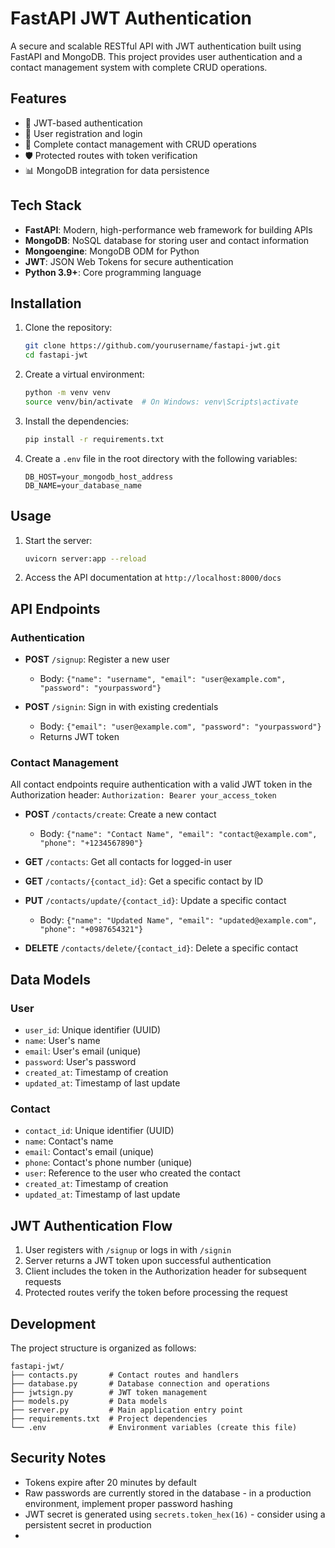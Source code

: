 # FastAPI JWT Authentication

A secure and scalable RESTful API with JWT authentication built using FastAPI and MongoDB. This project provides user authentication and a contact management system with complete CRUD operations.

## Features

- 🔐 JWT-based authentication 
- 👤 User registration and login
- 📝 Complete contact management with CRUD operations
- 🛡️ Protected routes with token verification
- 📊 MongoDB integration for data persistence

## Tech Stack

- **FastAPI**: Modern, high-performance web framework for building APIs
- **MongoDB**: NoSQL database for storing user and contact information
- **Mongoengine**: MongoDB ODM for Python
- **JWT**: JSON Web Tokens for secure authentication
- **Python 3.9+**: Core programming language

## Installation

1. Clone the repository:
   ```bash
   git clone https://github.com/yourusername/fastapi-jwt.git
   cd fastapi-jwt
   ```

2. Create a virtual environment:
   ```bash
   python -m venv venv
   source venv/bin/activate  # On Windows: venv\Scripts\activate
   ```

3. Install the dependencies:
   ```bash
   pip install -r requirements.txt
   ```

4. Create a `.env` file in the root directory with the following variables:
   ```
   DB_HOST=your_mongodb_host_address
   DB_NAME=your_database_name
   ```

## Usage

1. Start the server:
   ```bash
   uvicorn server:app --reload
   ```

2. Access the API documentation at `http://localhost:8000/docs`

## API Endpoints

### Authentication

- **POST** `/signup`: Register a new user
  - Body: `{"name": "username", "email": "user@example.com", "password": "yourpassword"}`

- **POST** `/signin`: Sign in with existing credentials
  - Body: `{"email": "user@example.com", "password": "yourpassword"}`
  - Returns JWT token

### Contact Management

All contact endpoints require authentication with a valid JWT token in the Authorization header:
`Authorization: Bearer your_access_token`

- **POST** `/contacts/create`: Create a new contact
  - Body: `{"name": "Contact Name", "email": "contact@example.com", "phone": "+1234567890"}`

- **GET** `/contacts`: Get all contacts for logged-in user

- **GET** `/contacts/{contact_id}`: Get a specific contact by ID

- **PUT** `/contacts/update/{contact_id}`: Update a specific contact
  - Body: `{"name": "Updated Name", "email": "updated@example.com", "phone": "+0987654321"}`

- **DELETE** `/contacts/delete/{contact_id}`: Delete a specific contact

## Data Models

### User
- `user_id`: Unique identifier (UUID)
- `name`: User's name
- `email`: User's email (unique)
- `password`: User's password
- `created_at`: Timestamp of creation
- `updated_at`: Timestamp of last update

### Contact
- `contact_id`: Unique identifier (UUID)
- `name`: Contact's name
- `email`: Contact's email (unique)
- `phone`: Contact's phone number (unique)
- `user`: Reference to the user who created the contact
- `created_at`: Timestamp of creation
- `updated_at`: Timestamp of last update

## JWT Authentication Flow

1. User registers with `/signup` or logs in with `/signin`
2. Server returns a JWT token upon successful authentication
3. Client includes the token in the Authorization header for subsequent requests
4. Protected routes verify the token before processing the request

## Development

The project structure is organized as follows:

```
fastapi-jwt/
├── contacts.py       # Contact routes and handlers
├── database.py       # Database connection and operations
├── jwtsign.py        # JWT token management
├── models.py         # Data models
├── server.py         # Main application entry point
├── requirements.txt  # Project dependencies
└── .env              # Environment variables (create this file)
```

## Security Notes

- Tokens expire after 20 minutes by default
- Raw passwords are currently stored in the database - in a production environment, implement proper password hashing
- JWT secret is generated using `secrets.token_hex(16)` - consider using a persistent secret in production
- 
